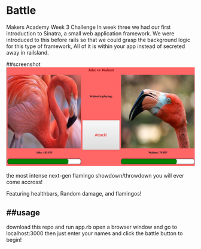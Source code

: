 # Battle
Makers Academy Week 3 Challenge
In week three we had our first introduction to Sinatra, a small web application framework.
We were introduced to this before rails so that we could grasp the background logic for this type of framework, All of it is within your app instead of secreted away in railsland.

##screenshot
![loading](https://github.com/JamesTurnerGit/battle/blob/day-4/intense.JPG?raw=true)

the most intense next-gen flamingo showdown/throwdown you will ever come accross!

Featuring healthbars, Random damage, and flamingos!

##usage
---
download this repo and run app.rb
open a browser window and go to localhost:3000
then just enter your names and click the battle button to begin!
